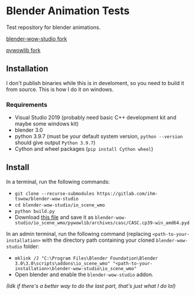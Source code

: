 # Blender Animation Tests

Test repository for blender animations.

[blender-wow-studio fork](https://gitlab.com/ihm-tswow/blender-wow-studio)

[pywowlib fork](https://github.com/ihm-tswow/pywowlib)

## Installation
I don't publish binaries while this is in develoment, so you need to build it from source. This is how I do it on windows.

### Requirements
- Visual Studio 2019 (probably need basic C++ development kit and maybe some windows kit)
- blender 3.0
- python 3.9.7 (must be your default system version, `python --version` should give output `Python 3.9.7`)
- Cython and wheel packages (`pip install Cython wheel`)

## Install
In a terminal, run the following commands:
- `git clone --recurse-submodules https://gitlab.com/ihm-tswow/blender-wow-studio`
- `cd blender-wow-studio/io_scene_wmo`
- `python build.py`
- Download [this file](https://github.com/wowdev/pyCASCLib/raw/5afc012e41415af805d1fea71319e66c58061fe7/CASC.cp39-win_amd64.pyd) and save it as `blender-wow-studio/io_scene_wmo/pywowlib/archives/casc/CASC.cp39-win_amd64.pyd`

In an admin terminal, run the following command (replacing `<path-to-your-installation>` with the directory path containing your cloned `blender-wow-studio` folder:
- `mklink /J "C:\Program Files\Blender Foundation\Blender 3.0\3.0\scripts\addons\io_scene_wmo" "<path-to-your-installation>\blender-wow-studio\io_scene_wmo"`
- Open blender and enable the `blender-wow-studio` addon.

_(Idk if there's a better way to do the last part, that's just what I do lol)_
